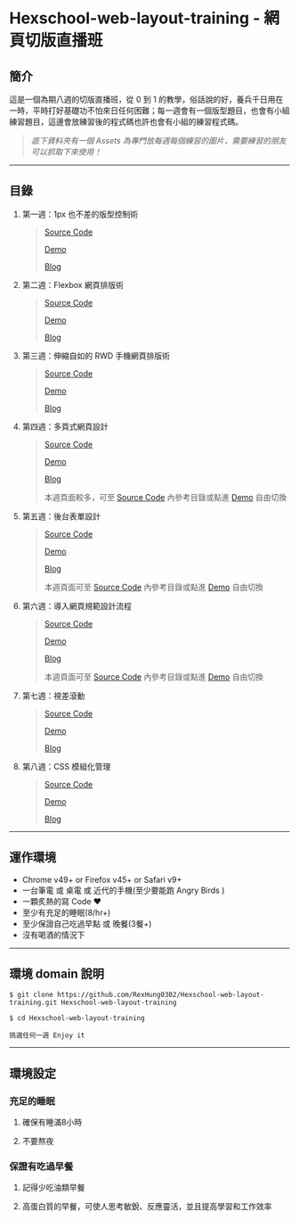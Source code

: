 # Hexschool-web-layout-training - 網頁切版直播班

## 簡介

這是一個為期八週的切版直播班，從 0 到 1 的教學，俗話說的好，養兵千日用在一時，平時打好基礎功不怕來日任何困難；每一週會有一個版型題目，也會有小組練習題目，這邊會放練習後的程式碼也許也會有小組的練習程式碼。

> *底下資料夾有一個 Assets 為專門放每週每個練習的圖片，需要練習的朋友可以抓取下來使用！*

---

## 目錄

1. 第一週：1px 也不差的版型控制術
    > [Source Code](https://github.com/RexHung0302/Hexschool-web-layout-training/tree/master/Week_1)
    >
    > [Demo](https://rexhung0302.github.io/Hexschool-web-layout-training/Week_1/index.html)
    >
    > [Blog](https://rexhung0302.github.io/2020/04/12/20200412/#more)

2. 第二週：Flexbox 網頁排版術
    > [Source Code](https://github.com/RexHung0302/Hexschool-web-layout-training/tree/master/Week_2)
    >
    > [Demo](https://rexhung0302.github.io/Hexschool-web-layout-training/Week_2/index.html)
    >
    > [Blog](https://rexhung0302.github.io/2020/04/19/20200419/#more)

3. 第三週：伸縮自如的 RWD 手機網頁排版術
    > [Source Code](https://github.com/RexHung0302/Hexschool-web-layout-training/tree/master/Week_3)
    >
    > [Demo](https://rexhung0302.github.io/Hexschool-web-layout-training/Week_3/index.html)
    >
    > [Blog](https://rexhung0302.github.io/2020/04/29/20200429/#more)

4. 第四週：多頁式網頁設計
    > [Source Code](https://github.com/RexHung0302/Hexschool-web-layout-training/tree/master/Week_4)
    >
    > [Demo](https://rexhung0302.github.io/Hexschool-web-layout-training/Week_4/dist/assignment.html)
    >
    > [Blog](https://rexhung0302.github.io/2020/05/05/20200505/#more)
    >
    > 本週頁面較多，可至 [Source Code](https://github.com/RexHung0302/Hexschool-web-layout-training/tree/master/Week_4) 內參考目錄或點進 [Demo](https://rexhung0302.github.io/Hexschool-web-layout-training/Week_4/dist) 自由切換

5. 第五週：後台表單設計
    > [Source Code](https://github.com/RexHung0302/Hexschool-web-layout-training/tree/master/Week_5)
    >
    > [Demo](https://rexhung0302.github.io/Hexschool-web-layout-training/Week_5/dist/assignment.html)
    >
    > [Blog](https://rexhung0302.github.io/2020/05/12/20200512/#more)
    >
    > 本週頁面可至 [Source Code](https://github.com/RexHung0302/Hexschool-web-layout-training/tree/master/Week_5) 內參考目錄或點進 [Demo](https://rexhung0302.github.io/Hexschool-web-layout-training/Week_5/dist/assignment.html) 自由切換

6. 第六週：導入網頁規範設計流程
    > [Source Code](https://github.com/RexHung0302/Hexschool-web-layout-training/tree/master/Week_6)
    >
    > [Demo](https://rexhung0302.github.io/Hexschool-web-layout-training/Week_6/dist/index.html)
    >
    > [Blog](https://rexhung0302.github.io/2020/05/24/20200524/#more)
    >
    > 本週頁面可至 [Source Code](https://github.com/RexHung0302/Hexschool-web-layout-training/tree/master/Week_6) 內參考目錄或點進 [Demo](https://rexhung0302.github.io/Hexschool-web-layout-training/Week_6/dist/index.html) 自由切換

7. 第七週：視差滾動
    > [Source Code](https://github.com/RexHung0302/Hexschool-web-layout-training/tree/master/Week_7)
    >
    > [Demo](https://rexhung0302.github.io/Hexschool-web-layout-training/Week_7/dist/index.html)
    >
    > [Blog](https://rexhung0302.github.io/2020/05/25/20200525/#more)

8. 第八週：CSS 模組化管理
    > [Source Code](https://github.com/RexHung0302/Hexschool-web-layout-training/tree/master/Week_8)
    >
    > [Demo](https://rexhung0302.github.io/Hexschool-web-layout-training/Week_8/dist/index.html)
    >
    > [Blog](https://rexhung0302.github.io/2020/06/05/20200605/)

---

## 運作環境
* Chrome v49+ or Firefox v45+ or Safari v9+
* 一台筆電 或 桌電 或 近代的手機(至少要能跑 Angry Birds )
* 一顆炙熱的寫 Code ❤️
* 至少有充足的睡眠(8/hr+)
* 至少保證自己吃過早點 或 晚餐(3餐+)
* 沒有喝酒的情況下

---

## 環境 domain 說明

```
$ git clone https://github.com/RexHung0302/Hexschool-web-layout-training.git Hexschool-web-layout-training

$ cd Hexschool-web-layout-training

挑選任何一週 Enjoy it
```

---
 
## 環境設定

### 充足的睡眠

1. 確保有睡滿8小時

2. 不要熬夜

### 保證有吃過早餐

1. 記得少吃油類早餐

2. 高蛋白質的早餐，可使人思考敏銳、反應靈活，並且提高學習和工作效率